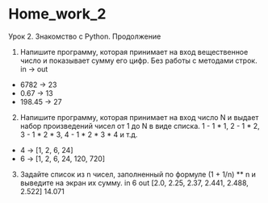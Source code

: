 # Home_work_2
Урок 2. Знакомство с Python. Продолжение
1. Напишите программу, которая принимает на вход
вещественное число и показывает сумму его цифр.
Без работы с методами строк.
in -> out
- 6782 -> 23
- 0.67 -> 13
- 198.45 -> 27
2. Напишите программу, которая принимает на вход число N
и выдает набор произведений чисел от 1 до N в виде списка.
1 - 1 * 1, 2 - 1 * 2, 3 - 1 * 2 * 3, 4 - 1 * 2 * 3 * 4 и т.д.
- 4 -> [1, 2, 6, 24]
- 6 -> [1, 2, 6, 24, 120, 720]
3. Задайте список из n чисел, заполненный по формуле (1 + 1/n) ** n и выведите на экран их сумму.
in 
6
out
[2.0, 2.25, 2.37, 2.441, 2.488, 2.522]
14.071
